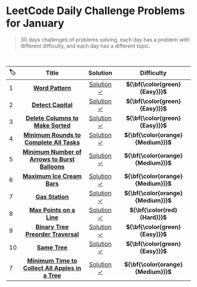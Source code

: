 # LeetCode Daily Challenge Problems for January

> 30 days challenges of problems solving, each day has a problem with different difficulty, and each day has a different topic.
<br>

|🏷️|Title|Solution|Difficulty|
|:----|:----:|:----:|:----:|
|1|[**Word Pattern**](https://leetcode.com/problems/word-pattern/)|[Solution ✓](https://github.com/Tolbaax/Problem-Solving/blob/master/lib/LeetCode_DailyChallenge_in_2023/January/problems/1-word_pattern.dart) | **${\bf{\color\{green}\{Easy}}}$** |
|2|[**Detect Capital**](https://leetcode.com/problems/detect-capital/)|[Solution ✓](https://github.com/Tolbaax/Problem-Solving/blob/master/lib/LeetCode_DailyChallenge_in_2023/January/problems/2-detect_capital.dart) | **${\bf{\color\{green}\{Easy}}}$** |
|3|[**Delete Columns to Make Sorted**](https://leetcode.com/problems/delete-columns-to-make-sorted/)|[Solution ✓](https://github.com/Tolbaax/Problem-Solving/blob/master/lib/LeetCode_DailyChallenge_in_2023/January/problems/3-Delete_Columns_to_Make_Sorted.dart) | **${\bf{\color\{green}\{Easy}}}$** |
|4|[**Minimum Rounds to Complete All Tasks**](https://leetcode.com/problems/minimum-rounds-to-complete-all-tasks/)|[Solution ✓](https://github.com/Tolbaax/Problem-Solving/blob/master/lib/LeetCode_DailyChallenge_in_2023/January/problems/4-Minimum_Rounds_to_Complete_All_Tasks.dart) | **${\bf{\color\{orange}\{Medium}}}$** |
|5|[**Minimum Number of Arrows to Burst Balloons**](https://leetcode.com/problems/minimum-number-of-arrows-to-burst-balloons/)|[Solution ✓](https://github.com/Tolbaax/Problem-Solving/blob/master/lib/LeetCode_DailyChallenge_in_2023/January/problems/5-Minimum%20Number%20of%20Arrows%20to%20Burst%20Balloons.dart) | **${\bf{\color\{orange}\{Medium}}}$** |
|6|[**Maximum Ice Cream Bars**](https://leetcode.com/problems/maximum-ice-cream-bars/)|[Solution ✓](https://github.com/Tolbaax/Problem-Solving/blob/master/lib/LeetCode_DailyChallenge_in_2023/January/problems/6-Maximum%20Ice%20Cream%20Bars.dart) | **${\bf{\color\{orange}\{Medium}}}$** |
|7|[**Gas Station**](https://leetcode.com/problems/gas-station/)|[Solution ✓](https://github.com/Tolbaax/Problem-Solving/blob/master/lib/LeetCode_DailyChallenge_in_2023/January/problems/7-Gas%20Station.dart) | **${\bf{\color\{orange}\{Medium}}}$** |
|8|[**Max Points on a Line**](https://leetcode.com/problems/max-points-on-a-line/)|[Solution ✓](https://github.com/Tolbaax/Problem-Solving/blob/master/lib/LeetCode_DailyChallenge_in_2023/January/problems/8-Max%20Points%20on%20a%20Line.dart) | **${\bf{\color\{red}\{Hard}}}$** |
|9|[**Binary Tree Preorder Traversal**](https://leetcode.com/problems/binary-tree-preorder-traversal/)|[Solution ✓](https://github.com/Tolbaax/Problem-Solving/blob/master/lib/LeetCode_DailyChallenge_in_2023/January/problems/9-Binary%20Tree%20Preorder%20Traversal.dart) | **${\bf{\color\{green}\{Easy}}}$** |
|10|[**Same Tree**](https://leetcode.com/problems/same-tree/)|[Solution ✓](https://github.com/Tolbaax/Problem-Solving/blob/master/lib/LeetCode_DailyChallenge_in_2023/January/problems/10-Same%20Tree.dart) | **${\bf{\color\{green}\{Easy}}}$** |
|7|[**Minimum Time to Collect All Apples in a Tree**](https://leetcode.com/problems/minimum-time-to-collect-all-apples-in-a-tree/)|[Solution ✓]() | **${\bf{\color\{orange}\{Medium}}}$** |
